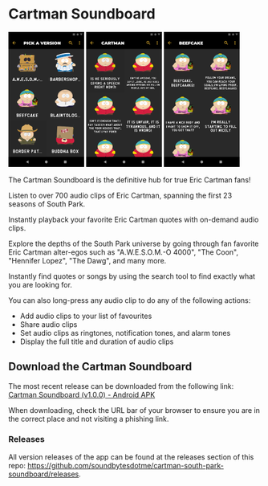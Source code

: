 # Cartman Soundboard

<img src="assets/screenshots/pick-a-version.png" alt="Pick a Version" width="30%"/> <img src="assets/screenshots/cartman.png" alt="Cartman" width="30%"/> <img src="assets/screenshots/cartman-beefcake.png" alt="Cartman Beefcake" width="30%"/>

The Cartman Soundboard is the definitive hub for true Eric Cartman fans!

Listen to over 700 audio clips of Eric Cartman, spanning the first 23 seasons of South Park.

Instantly playback your favorite Eric Cartman quotes with on-demand audio clips.

Explore the depths of the South Park universe by going through fan favorite Eric Cartman alter-egos such as "A.W.E.S.O.M.-O 4000", "The Coon", "Hennifer Lopez", "The Dawg", and many more.

Instantly find quotes or songs by using the search tool to find exactly what you are looking for.

You can also long-press any audio clip to do any of the following actions:

-	Add audio clips to your list of favourites
-	Share audio clips
-	Set audio clips as ringtones, notification tones, and alarm tones
-	Display the full title and duration of audio clips

## Download the Cartman Soundboard

The most recent release can be downloaded from the following link:
[Cartman Soundboard (v1.0.0) - Android APK](https://github.com/soundbytesdotme/cartman-south-park-soundboard/releases/download/v1.0.0/cartman-south-park-soundboard-1.0.0.apk)

When downloading, check the URL bar of your browser to ensure you are in the correct place and not visiting a phishing link.

### Releases

All version releases of the app can be found at the releases section of this repo: https://github.com/soundbytesdotme/cartman-south-park-soundboard/releases.
